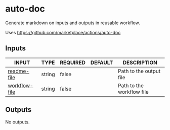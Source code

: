 # auto-doc

Generate markdown on inputs and outputs in reusable workflow.

Uses https://github.com/marketplace/actions/auto-doc

## Inputs

<!-- AUTO-DOC-INPUT:START - Do not remove or modify this section -->

|                                  INPUT                                  |  TYPE  | REQUIRED | DEFAULT |        DESCRIPTION        |
|-------------------------------------------------------------------------|--------|----------|---------|---------------------------|
|    <a name="input_readme-file"></a>[readme-file](#input_readme-file)    | string |  false   |         |  Path to the output file  |
| <a name="input_workflow-file"></a>[workflow-file](#input_workflow-file) | string |  false   |         | Path to the workflow file |

<!-- AUTO-DOC-INPUT:END -->

## Outputs

<!-- AUTO-DOC-OUTPUT:START - Do not remove or modify this section -->
No outputs.
<!-- AUTO-DOC-OUTPUT:END -->
